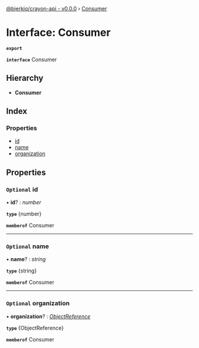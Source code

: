 [@bjerkio/crayon-api - v0.0.0](../README.md) › [Consumer](consumer.md)

# Interface: Consumer

**`export`** 

**`interface`** Consumer

## Hierarchy

* **Consumer**

## Index

### Properties

* [id](consumer.md#optional-id)
* [name](consumer.md#optional-name)
* [organization](consumer.md#optional-organization)

## Properties

### `Optional` id

• **id**? : *number*

**`type`** {number}

**`memberof`** Consumer

___

### `Optional` name

• **name**? : *string*

**`type`** {string}

**`memberof`** Consumer

___

### `Optional` organization

• **organization**? : *[ObjectReference](objectreference.md)*

**`type`** {ObjectReference}

**`memberof`** Consumer
